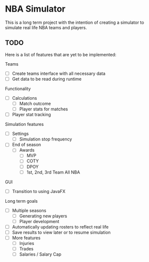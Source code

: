 # NBA Simulator

<p>This is a long term project with the intention of creating a simulator to simulate real life NBA teams and players.</p>

## TODO
<p>Here is a list of features that are yet to be implemented:</p> 
<p>Teams</p>

- [ ] Create teams interface with all necessary data
- [ ] Get data to be read during runtime

<p>Functionality</p>

- [ ] Calculations
    - [ ] Match outcome
    - [ ] Player stats for matches
- [ ] Player stat tracking

<p>Simulation features</p>

- [ ] Settings
    - [ ] Simulation stop frequency
- [ ] End of season
    - [ ] Awards
        - [ ] MVP
        - [ ] COTY
        - [ ] DPOY
        - [ ] 1st, 2nd, 3rd Team All NBA

<p>GUI</p>

- [ ] Transition to using JavaFX

<p>Long term goals</p>

- [ ] Multiple seasons
    - [ ] Generating new players
    - [ ] Player development
- [ ] Automatically updating rosters to reflect real life
- [ ] Save results to view later or to resume simulation
- [ ] More features
  - [ ] Injuries
  - [ ] Trades
  - [ ] Salaries / Salary Cap